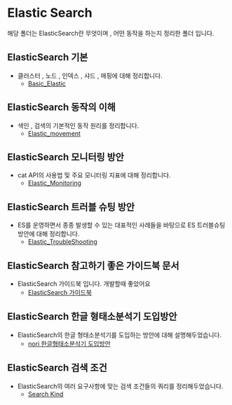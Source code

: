 # Elastic Search 
해당 폴더는 ElasticSearch란 무엇이며 , 어떤 동작을 하는지 정리한 폴더 입니다.

## ElasticSearch 기본
- 클러스터 , 노드 , 인덱스 , 샤드 , 매핑에 대해 정리합니다.
    - [Basic_Elastic](./Basic_Elastic.md)

## ElasticSearch 동작의 이해
- 색인 , 검색의 기본적인 동작 원리를 정리합니다.
    - [Elastic_movement](./Elastic_movement.md)

## ElasticSearch 모니터링 방안
- cat API의 사용법 및 주요 모니터링 지표에 대해 정리합니다.
    - [Elastic_Monitoring](./Elastic_Monitoring.md)

## ElasticSearch 트러블 슈팅 방안
- ES를 운영하면서 종종 발생할 수 있는 대표적인 사례들을 바탕으로 ES 트러블슈팅 방안에 대해 정리합니다.
    - [Elastic_TroubleShooting](./Elastic_TroubleShooting.md)

## ElasticSearch 참고하기 좋은 가이드북 문서
- ElasticSearch 가이드북 입니다. 개발할때 좋았어요
    - [ElasticSearch 가이드북](https://esbook.kimjmin.net/)

## ElasticSearch 한글 형태소분석기 도입방안
- ElasticSearch의 한글 형태소분석기를 도입하는 방안에 대해 설명해두었습니다.
    - [nori 한글형태소분석기 도입방안](./ElasticSearch_검색_한글형태소분석.md)

## ElasticSearch 검색 조건
- ElasticSearch의 여러 요구사항에 맞는 검색 조건들의 쿼리를 정리해두었습니다.
    - [Search Kind](./Search_kind.md)